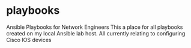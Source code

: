 # playbooks
Ansible Playbooks for Network Engineers 
This a place for all playbooks created on my local Ansible lab host. 
All currently relating to configuring Cisco IOS devices 

